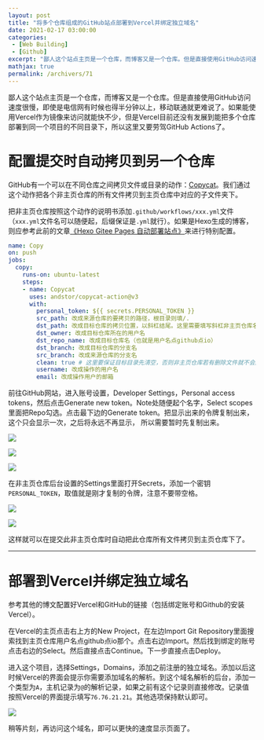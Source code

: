 ```yaml
---
layout: post
title: "将多个仓库组成的GitHub站点部署到Vercel并绑定独立域名"
date: 2021-02-17 03:00:00
categories: 
 - [Web Building]
 - [Github]
excerpt: "鄙人这个站点主页是一个仓库，而博客又是一个仓库。但是直接使用GitHub访问速度很慢，即使是电信网有时候也得半分钟以上，移动联通就更难说了。如果能使用Vercel作为镜像来访问就能快不少，但是Vercel目前还没有发展到能把多个仓库部署到同一个项目的不同目录下，所以这里又要劳驾GitHub Actions了。"
mathjax: true
permalink: /archivers/71
---
```


鄙人这个站点主页是一个仓库，而博客又是一个仓库。但是直接使用GitHub访问速度很慢，即使是电信网有时候也得半分钟以上，移动联通就更难说了。如果能使用Vercel作为镜像来访问就能快不少，但是Vercel目前还没有发展到能把多个仓库部署到同一个项目的不同目录下，所以这里又要劳驾GitHub Actions了。

# 配置提交时自动拷贝到另一个仓库

GitHub有一个可以在不同仓库之间拷贝文件或目录的动作：[Copycat](https://github.com/andstor/copycat-action)。我们通过这个动作把各个非主页仓库的所有文件拷贝到主页仓库中对应的子文件夹下。

把非主页仓库按照这个动作的说明书添加```.github/workflows/xxx.yml```文件（```xxx.yml```文件名可以随便起，后缀保证是```.yml```就行）。如果是Hexo生成的博客，则应参考此前的文章[《Hexo Gitee Pages 自动部署站点》](70.html)来进行特别配置。

```yaml
name: Copy
on: push
jobs:
  copy:
    runs-on: ubuntu-latest
    steps:
    - name: Copycat
      uses: andstor/copycat-action@v3
      with:
        personal_token: ${{ secrets.PERSONAL_TOKEN }}
        src_path: 改成来源仓库的要拷贝的路径，根目录则填/.
        dst_path: 改成目标仓库的拷贝位置，以斜杠结尾。这里需要填写斜杠非主页仓库名斜杠
        dst_owner: 改成目标仓库所在的用户名
        dst_repo_name: 改成目标仓库名（也就是用户名点github点io）
        dst_branch: 改成目标仓库的分支名
        src_branch: 改成来源仓库的分支名
        clean: true # 这里要保证目标目录先清空，否则非主页仓库若有删除文件就不会同步到主页仓库
        username: 改成操作的用户名
        email: 改成操作用户的邮箱
```

前往GitHub网站，进入账号设置，Developer Settings，Personal access tokens，然后点击Generate new token。Note处随便起个名字，Select scopes里面把Repo勾选。点击最下边的Generate token。把显示出来的令牌复制出来，这个只会显示一次，之后将永远不再显示， 所以需要暂时先复制出来。

![](https://pic1.xuehuaimg-x.com/proxy/https://img-blog.csdnimg.cn/2021021809573984.png)

![](https://pic1.xuehuaimg-x.com/proxy/https://img-blog.csdnimg.cn/20210218095738971.png)

![](https://pic1.xuehuaimg-x.com/proxy/https://img-blog.csdnimg.cn/2021021809573951.png)

在非主页仓库后台设置的Settings里面打开Secrets，添加一个密钥```PERSONAL_TOKEN```，取值就是刚才复制的令牌，注意不要带空格。

![](https://pic1.xuehuaimg-x.com/proxy/https://img-blog.csdnimg.cn/20210218100015625.png)

![](https://pic1.xuehuaimg-x.com/proxy/https://img-blog.csdnimg.cn/20210218100015582.png)

这样就可以在提交此非主页仓库时自动把此仓库所有文件拷贝到主页仓库下了。

---

# 部署到Vercel并绑定独立域名

参考其他的博文配置好Vercel和GitHub的链接（包括绑定账号和Github的安装Vercel）。

在Vercel的主页点击右上方的New Project，在左边Import Git Repository里面搜索找到主页仓库用户名点github点io那个。点击右边Import。然后找到绑定的账号点击右边的Select。然后直接点击Continue。下一步直接点击Deploy。

进入这个项目，选择Settings，Domains，添加之前注册的独立域名。添加以后这时候Vercel的界面会提示你需要添加域名的解析。到这个域名解析的后台，添加一个类型为```A```，主机记录为```@```的解析记录，如果之前有这个记录则直接修改。记录值按照Vercel的界面提示填写```76.76.21.21```。其他选项保持默认即可。

![](https://pic1.xuehuaimg-x.com/proxy/https://img-blog.csdnimg.cn/20210218100218514.png)

稍等片刻，再访问这个域名，即可以更快的速度显示页面了。
